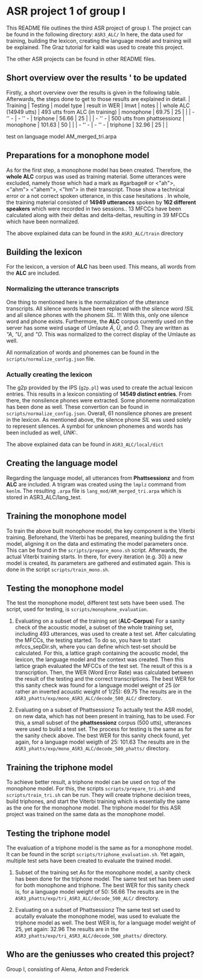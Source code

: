 # ASR project 1 of group I

This README file outlines the third ASR project of group I.
The project can be found in the following directory: `ASR3_ALC/`
In here, the data used for training, building the lexicon, creating the language model and training will be explained.
The Graz tutorial for kaldi was used to create this project.

The other ASR projects can be found in other README files.


## Short overview over the results ' to be updated
Firstly, a short overview over the results is given in the following table.
Afterwards, the steps done to get to those results are explained in detail.
| Training | Testing | model type | result in WER | lmwt | notes |
| whole ALC (14949 utts) | 493 utts from ALC (in training) | monophone | 69.75 | 25 | |
|  - '' -  | - '' - | triphone | 56.66 | 25 | |
|  - '' -  | 500 utts from phattsessionz | monophone | 101.63 | 50 | |
|  - '' -  | - '' - | triphone | 32.96 | 25 | |

test on language model AM\_merged\_tri.arpa

## Preparations for a monophone model
As for the first step, a monophone model has been created.
Therefore, the **whole ALC** corpus was used as training material. Some utterances were excluded, namely those which had a mark as #garbage# or <"ah">, <"ahm"> <"ahem">, <"hm"> in their transcript. Those show a technical error or a not correct spoken utterance, in this case hesitations .
In whole, the training material consisted of **14949 utterances** spoken by **162 different speakers** which were recorded in two sessions..
13 MFCCs have been calculated along with their deltas and delta-deltas, resulting in 39 MFCCs which have been normalized.

The above explained data can be found in the `ASR3_ALC/train` directory


## Building the lexicon
For the lexicon, a version of **ALC** has been used. This means, all words from the **ALC** are included.  

### Normalizing the utterance transcripts 
One thing to mentioned here is the normalization of the utterance transcripts.
All silence words have been replaced with the silence word *!SIL* and all silence phones with the phonem *SIL*. !!!
With this, only one silence word and phone exists.
Furthermore, the **ALC** corpus currently used on the server has some weird usage of Umlaute *Ä*, *Ü*, and *Ö*.
They are written as *"A*, *"U*, and *"O*. This was normalized to the correct display of the Umlaute as well.

All normalization of words and phonemes can be found in the `scripts/normalize_config.json` file.

### Actually creating the lexicon
The g2p provided by the IPS (`g2p.pl`) was used to create the actual lexicon entries.
This results in a lexicon consisting of **14549 distinct entries**.
From there, the nonsilence phones were extracted. 
Some phoneme normalization has been done as well. These convertion can be found in `scripts/normalize_config.json`.
Overall, 61 nonsilence phones are present in the lexicon.
As mentioned above, the silence phone *SIL* was used solely to represent silences. A symbol for unknown phonemes and words has been included as well, *UNK:<UNK>*.

The above explained data can be found in `ASR3_ALC/local/dict`


## Creating the language model
Regarding the language model, all utterances from **Phattsessionz** and from **ALC** are included.
A trigram was created using the `lmplz` command from `kenlm`.
The resulting `.arpa` file is `lang_mod/AM_merged_tri.arpa` which is stored in ASR3_ALC/lang_test.


## Training the monophone model
To train the above built monophone model, the key component is the Viterbi training.
Beforehand, the Viterbi has be prepared, meaning building the first model, aligning it on the data and estimating the model parameters once. This can be found in the `scripts/prepare_mono.sh` script.
Afterwards, the actual Viterbi training starts. In there, for every iteration (e.g. 30) a new model is created, its parameters are gathered and estimated again. This is done in the script `scripts/train_mono.sh`.


## Testing the monophone model
The test the monophone model, different test sets have been used.
The script, used for testing, is `scripts/monophone_evaluation`.

1. Evaluating on a subset of the training set (**ALC-Corpus**)
For a sanity check of the acoustic model, a subset of the whole training set, including 493 utterances, was used to create a test set.
After calculating the MFCCs, the testing started. To do so, you have to start mfccs_sepDir.sh, where you can define which test-set should be calculated.
For this, a lattice graph containing the acoustic model, the lexicon, the language model and the context was created.
Then this lattice graph evaluated the MFCCs of the test set. The result of this is a transcription.
Then, the WER (Word Error Rate) was calculated between the result of the testing and the correct transcriptions.
The best WER for this sanity check was found for a language model weight of 25 (or rather an inverted acoustic weight of 1/25): 69.75 
The results are in the `ASR3_phatts/exp/mono_ASR3_ALC/decode_500_ALC/` directory.

2. Evaluating on a subset of Phattsessionz
To actually test the ASR model, on new data, which  has not been present in training, has to be used.
For this, a small subset of the **phattsessionz** corpus (500 utts), utterances were used to build a test set.
The process for testing is the same as for the sanity check above.
The best WER for this sanity check found, yet again, for a language model weigth of 25: 101.63 
The results are in the `ASR3_phatts/exp/mono_ASR3_ALC/decode_500_phatts/` directory.

## Training the triphone model
To achieve better result, a triphone model can be used on top of the monophone model.
For this, the scripts `scripts/prepare_tri.sh` and `scripts/train_tri.sh` can be run.
They will create triphone decision trees, build triphones, and start the Viterbi training which is essentially the same as the one for the monophone model.
The triphone model for this ASR project was trained on the same data as the monophone model.


## Testing the triphone model
The evaluation of a triphone model is the same as for a monophone model.
It can be found in the script `scripts/triphone_evaluation.sh`.
Yet again, multiple test sets have been created to evaluate the trained model.

1. Subset of the training set
As for the monophone model, a sanity check has been done for the triphone model.
The same test set has been used for both monophone and triphone.
The best WER for this sanity check is, for a language model weight of 50: 56.66 
The results are in the `ASR3_phatts/exp/tri_ASR3_ALC/decode_500_ALC/` directory.

2. Evaluating on a subset of Phattsessionz
The same test set used to acutally evaluate the monophone model, was used to evaluate the triphone model as well.
The best WER is, for a language model weight of 25, yet again: 32.96 
The results are in the `ASR3_phatts/exp/tri_ASR3_ALC/decode_500_phatts/` directory.

## Who are the geniusses who created this project?
Group I, consisting of Alena, Anton and Frederick
